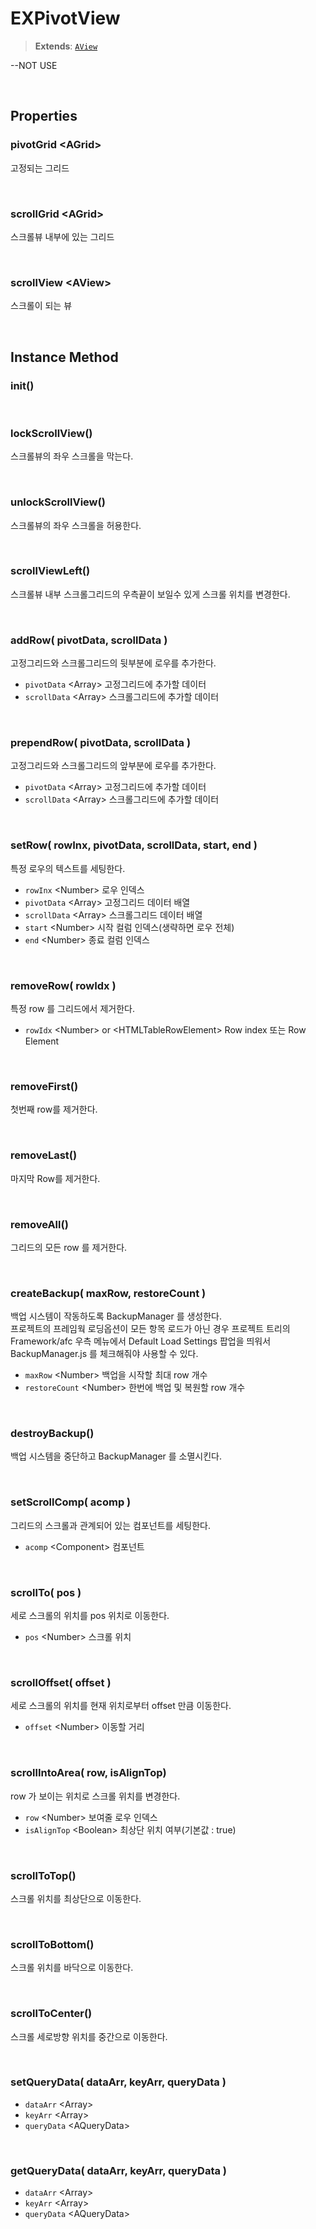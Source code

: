 # EXPivotView
> **Extends**: [`AView`](./../afc/AView.md)

--NOT USE

<br/>

## Properties

### pivotGrid \<AGrid>

고정되는 그리드

<br/>

### scrollGrid \<AGrid>

스크롤뷰 내부에 있는 그리드

<br/>

### scrollView \<AView>

스크롤이 되는 뷰

<br/>

## Instance Method

### init()

<br/>

### lockScrollView()

스크롤뷰의 좌우 스크롤을 막는다.

<br/>

### unlockScrollView()

스크롤뷰의 좌우 스크롤을 허용한다.

<br/>

### scrollViewLeft()

스크롤뷰 내부 스크롤그리드의 우측끝이 보일수 있게 스크롤 위치를 변경한다.

<br/>

### addRow( pivotData, scrollData )

고정그리드와 스크롤그리드의 뒷부분에 로우를 추가한다.

* `pivotData` \<Array> 고정그리드에 추가할 데이터
* `scrollData` \<Array> 스크롤그리드에 추가할 데이터

<br/>

### prependRow( pivotData, scrollData )

고정그리드와 스크롤그리드의 앞부분에 로우를 추가한다.

* `pivotData` \<Array> 고정그리드에 추가할 데이터
* `scrollData` \<Array> 스크롤그리드에 추가할 데이터

<br/>

### setRow( rowInx, pivotData, scrollData, start, end )

특정 로우의 텍스트를 세팅한다.

* `rowInx` \<Number> 로우 인덱스
* `pivotData` \<Array> 고정그리드 데이터 배열
* `scrollData` \<Array> 스크롤그리드 데이터 배열
* `start` \<Number> 시작 컬럼 인덱스(생략하면 로우 전체)
* `end` \<Number> 종료 컬럼 인덱스

<br/>

### removeRow( rowIdx )

특정 row 를 그리드에서 제거한다.

* `rowIdx` \<Number> or \<HTMLTableRowElement> Row index 또는 Row Element

<br/>

### removeFirst()

첫번째 row를 제거한다.

<br/>

### removeLast()

마지막 Row를 제거한다.

<br/>

### removeAll()

그리드의 모든 row 를 제거한다.

<br/>

### createBackup( maxRow, restoreCount )

백업 시스템이 작동하도록 BackupManager 를 생성한다.<br/>프로젝트의 프레임웍 로딩옵션이 모든 항목 로드가 아닌 경우 프로젝트 트리의 Framework/afc 우측 메뉴에서 Default Load Settings 팝업을 띄워서 BackupManager.js 를 체크해줘야 사용할 수 있다.

* `maxRow` \<Number> 백업을 시작할 최대 row 개수
* `restoreCount` \<Number> 한번에 백업 및 복원할 row 개수

<br/>

### destroyBackup()

백업 시스템을 중단하고 BackupManager 를 소멸시킨다.

<br/>

<!-- 
### applyBackupScroll()

각 그리드에 백업스크롤을 적용한다. <br/><br/>※ 그리드내부에 표현될 항목의 최대 개수와 복원 개수를 지정하여 항목을 무한히 추가하지 않고 관리한다.

<br/>

### setAllGridSelect()



* **Parameters**: 


* **Usage**: 
```js

```

<br/> -->

### setScrollComp( acomp )

그리드의 스크롤과 관계되어 있는 컴포넌트를 세팅한다.

* `acomp` \<Component> 컴포넌트

<br/>

### scrollTo( pos )

세로 스크롤의 위치를 pos 위치로 이동한다.

* `pos` \<Number> 스크롤 위치

<br/>

### scrollOffset( offset )

세로 스크롤의 위치를 현재 위치로부터 offset 만큼 이동한다.

* `offset` \<Number> 이동할 거리

<br/>

### scrollIntoArea( row, isAlignTop)

row 가 보이는 위치로 스크롤 위치를 변경한다.

* `row` \<Number> 보여줄 로우 인덱스
* `isAlignTop` \<Boolean> 최상단 위치 여부(기본값 : true)


<br/>

### scrollToTop()

스크롤 위치를 최상단으로 이동한다.

<br/>

### scrollToBottom()

스크롤 위치를 바닥으로 이동한다.

<br/>

### scrollToCenter()

스크롤 세로방향 위치를 중간으로 이동한다.

<br/>

### setQueryData( dataArr, keyArr, queryData )



* `dataArr` \<Array>
* `keyArr` \<Array>
* `queryData` \<AQueryData>

<br/>

### getQueryData( dataArr, keyArr, queryData )



* `dataArr` \<Array>
* `keyArr` \<Array>
* `queryData` \<AQueryData>

<br/>